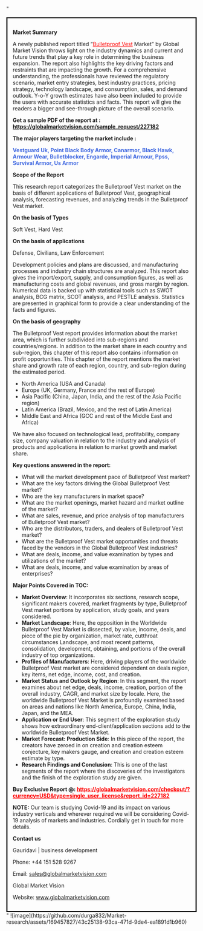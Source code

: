 "<div style='border: 3px solid black; padding: 1em;'>

<strong>Market Summary</strong>

A newly published report titled “<a style='color: #ff0000;' href='https://globalmarketvision.com/reports/global-bulletproof-vest-market/227182'>Bulletproof Vest</a> Market” by Global Market Vision throws light on the industry dynamics and current and future trends that play a key role in determining the business expansion. The report also highlights the key driving factors and restraints that are impacting the growth. For a comprehensive understanding, the professionals have reviewed the regulatory scenario, market entry strategies, best industry practices, pricing strategy, technology landscape, and consumption, sales, and demand outlook. Y-o-Y growth estimates have also been included to provide the users with accurate statistics and facts. This report will give the readers a bigger and see-through picture of the overall scenario.

<strong>Get a sample PDF of the report at </strong><strong>:</strong><strong> <a style='color: #ff0000;' href='https://globalmarketvision.com/sample_request/227182?utm_source=linkedinPulse&utm_medium=Durga&utm_campaign=Durga'><strong>https://globalmarketvision.com/sample_request/227182</strong></a></strong>

<strong>The major players targeting the market include :</strong>

<strong style='color: #4169e1;'>Vestguard Uk, Point Black Body Armor, Canarmor, Black Hawk, Armour Wear, Bulletblocker, Engarde, Imperial Armour, Ppss, Survival Armor, Us Armor</strong>

<strong>Scope of the Report</strong>

This research report categorizes the Bulletproof Vest market on the basis of different applications of Bulletproof Vest, geographical analysis, forecasting revenues, and analyzing trends in the Bulletproof Vest market.

<strong>On the basis of Types</strong>

Soft Vest, Hard Vest

<strong>On the basis of applications</strong>

Defense, Civilians, Law Enforcement

Development policies and plans are discussed, and manufacturing processes and industry chain structures are analyzed. This report also gives the import/export, supply, and consumption figures, as well as manufacturing costs and global revenues, and gross margin by region. Numerical data is backed up with statistical tools such as SWOT analysis, BCG matrix, SCOT analysis, and PESTLE analysis. Statistics are presented in graphical form to provide a clear understanding of the facts and figures.

<strong>On the basis of geography</strong>

The Bulletproof Vest report provides information about the market area, which is further subdivided into sub-regions and countries/regions. In addition to the market share in each country and sub-region, this chapter of this report also contains information on profit opportunities. This chapter of the report mentions the market share and growth rate of each region, country, and sub-region during the estimated period.
<ul>
  <li>North America (USA and Canada)</li>
  <li>Europe (UK, Germany, France and the rest of Europe)</li>
  <li>Asia Pacific (China, Japan, India, and the rest of the Asia Pacific region)</li>
  <li>Latin America (Brazil, Mexico, and the rest of Latin America)</li>
  <li>Middle East and Africa (GCC and rest of the Middle East and Africa)</li>
</ul>
We have also focused on technological lead, profitability, company size, company valuation in relation to the industry and analysis of products and applications in relation to market growth and market share.

<strong>Key questions answered in the report:</strong>
<ul>
  <li>What will the market development pace of Bulletproof Vest market?</li>
  <li>What are the key factors driving the Global Bulletproof Vest market?</li>
  <li>Who are the key manufacturers in market space?</li>
  <li>What are the market openings, market hazard and market outline of the market?</li>
  <li>What are sales, revenue, and price analysis of top manufacturers of Bulletproof Vest market?</li>
  <li>Who are the distributors, traders, and dealers of Bulletproof Vest market?</li>
  <li>What are the Bulletproof Vest market opportunities and threats faced by the vendors in the Global Bulletproof Vest industries?</li>
  <li>What are deals, income, and value examination by types and utilizations of the market?</li>
  <li>What are deals, income, and value examination by areas of enterprises?</li>
</ul>
<strong>Major Points Covered in TOC:</strong>
<ul>
  <li><strong>Market Overview</strong>: It incorporates six sections, research scope, significant makers covered, market fragments by type, Bulletproof Vest market portions by application, study goals, and years considered.</li>
  <li><strong>Market Landscape</strong>: Here, the opposition in the Worldwide Bulletproof Vest Market is dissected, by value, income, deals, and piece of the pie by organization, market rate, cutthroat circumstances Landscape, and most recent patterns, consolidation, development, obtaining, and portions of the overall industry of top organizations.</li>
  <li><strong>Profiles of Manufacturers</strong>: Here, driving players of the worldwide Bulletproof Vest market are considered dependent on deals region, key items, net edge, income, cost, and creation.</li>
  <li><strong>Market Status and Outlook by Region</strong>: In this segment, the report examines about net edge, deals, income, creation, portion of the overall industry, CAGR, and market size by locale. Here, the worldwide Bulletproof Vest Market is profoundly examined based on areas and nations like North America, Europe, China, India, Japan, and the MEA.</li>
  <li><strong>Application or End User</strong>: This segment of the exploration study shows how extraordinary end-client/application sections add to the worldwide Bulletproof Vest Market.</li>
  <li><strong>Market Forecast: Production Side</strong>: In this piece of the report, the creators have zeroed in on creation and creation esteem conjecture, key makers gauge, and creation and creation esteem estimate by type.</li>
  <li><strong>Research Findings and Conclusion</strong>: This is one of the last segments of the report where the discoveries of the investigators and the finish of the exploration study are given.</li>
</ul>
<strong>Buy Exclusive Report @: <strong><a style='color: #ff0000;' href='https://globalmarketvision.com/checkout/?currency=USD&type=single_user_license&report_id=227182?utm_source=linkedinPulse&utm_medium=Durga&utm_campaign=Durga'>https://globalmarketvision.com/checkout/?currency=USD&type=single_user_license&report_id=227182</a></strong></strong>

<strong>NOTE:</strong> Our team is studying Covid-19 and its impact on various industry verticals and wherever required we will be considering Covid-19 analysis of markets and industries. Cordially get in touch for more details.

<strong>Contact us</strong>

Gauridavi | business development

Phone: +44 151 528 9267

Email: <a href='mailto:sales@globalmarketvision.com'>sales@globalmarketvision.com</a>

Global Market Vision

Website: <a href='http://www.globalmarketvision.com/'>www.globalmarketvision.com</a>

</div>"
![image](https://github.com/durga832/Market-research/assets/169457827/43c25138-93ca-471d-9de4-ea1891d1b960)
